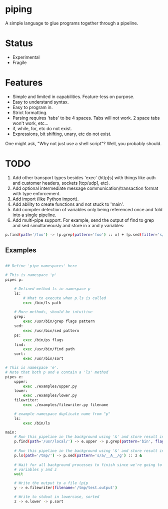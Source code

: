 # piping

A simple language to glue programs together through a pipeline.

# Status

* Experimental
* Fragile

# Features

* Simple and limited in capabilities.  Feature-less on purpose.
* Easy to understand syntax.
* Easy to program in.
* Strict formatting.
* Parsing requires 'tabs' to be 4 spaces. Tabs will not work. 2 space tabs won't work, etc...
* if, while, for, etc do not exist.
* Expressions, bit shifting, unary, etc do not exist.

One might ask, "Why not just use a shell script"?  Well, you probably should.

# TODO

1. Add other transport types besides 'exec' (http[s] with things like auth and customer headers, sockets [tcp/udp], etc).
2. Add optional intermediate message communication/transaction format with type enforcement.
3. Add import (like Python import).
4. Add ability to create functions and not stuck to 'main'.
5. Add compiler detection of variables only being referenced once and fold into a single pipeline.
6. Add multi-pipe support. For example, send the output of find to grep and sed simultaneously and store in x and y variables:
```bash
p.find(path='/foo') -> [p.grep(pattern='foo') :: x] + [p.sed(filter='s/foo/bar/g') :: y]
```

## Examples

```bash

## Define 'pipe namespaces' here

# This is namespace 'p'
pipes p:

    # Defined method ls in namespace p
    ls:
        # What to execute when p.ls is called
        exec /bin/ls path
        
    # More methods, should be intuitive
    grep:
        exec /usr/bin/grep flags pattern
    sed:
        exec /usr/bin/sed pattern
    ps:
        exec /bin/ps flags
    find:
        exec /usr/bin/find path
    sort:
        exec /usr/bin/sort

# This is namespace 'e'.
# Note that both p and e contain a 'ls' method
pipes e:
    upper:
        exec ./examples/upper.py
    lower:
        exec ./examples/lower.py
    filewriter:
        exec ./examples/filewriter.py filename

    # example namespace duplicate name from "p"
    ls:
        exec /bin/ls

main:
    # Run this pipeline in the background using '&' and store result in variable y
    p.find(path='/usr/local/') -> e.upper -> p.grep(pattern='bin', flags='-i') :: y &
    
    # Run this pipeline in the background using '&' and store result in variable z
    p.ls(path='/tmp/') -> p.sed(pattern='s/a/__A__/g') :: z &
    
    # Wait for all background processes to finish since we're going to be using
    # variables y and z
    wait

    # Write the output to a file (pip
    y -> e.filewriter(filename='/tmp/test.output')

    # Write to stdout in lowercase, sorted
    z -> e.lower -> p.sort
```
